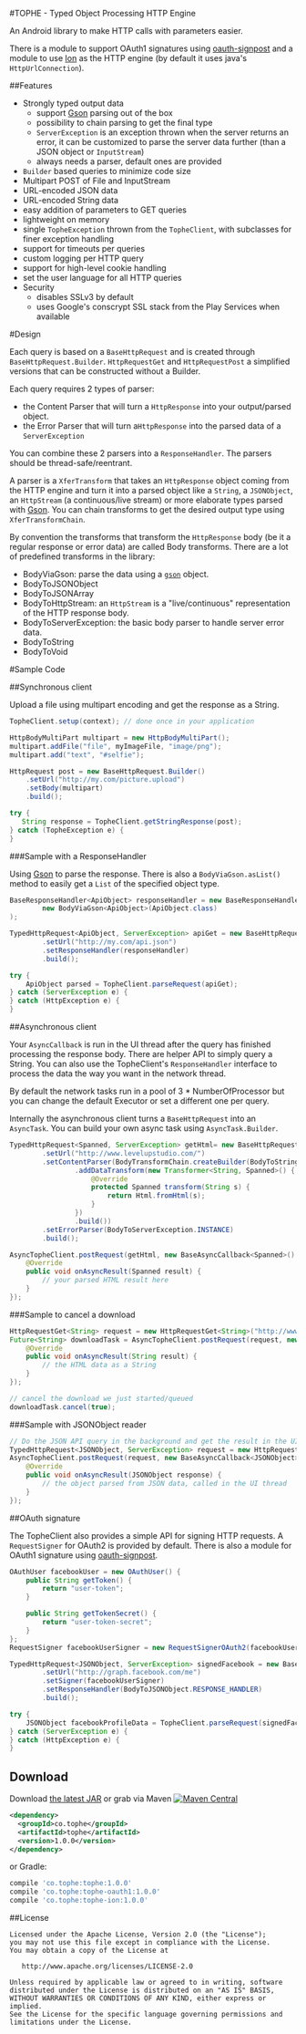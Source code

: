 #TOPHE - Typed Object Processing HTTP Engine

An Android library to make HTTP calls with parameters easier.

There is a module to support OAuth1 signatures using [oauth-signpost][1] and a module to use [Ion][3] as the HTTP engine (by default it uses java's `HttpUrlConnection`).

##Features

* Strongly typed output data
	* support [Gson][4] parsing out of the box
	* possibility to chain parsing to get the final type
	* `ServerException` is an exception thrown when the server returns an error, it can be customized to parse the server data further (than a JSON object or `InputStream`)
	* always needs a parser, default ones are provided
* `Builder` based queries to minimize code size
* Multipart POST of File and InputStream
* URL-encoded JSON data
* URL-encoded String data
* easy addition of parameters to GET queries
* lightweight on memory
* single `TopheException` thrown from the `TopheClient`, with subclasses for finer exception handling
* support for timeouts per queries
* custom logging per HTTP query
* support for high-level cookie handling
* set the user language for all HTTP queries
* Security
	* disables SSLv3 by default
	* uses Google's conscrypt SSL stack from the Play Services when available

#Design

Each query is based on a `BaseHttpRequest` and is created through `BaseHttpRequest.Builder`. `HttpRequestGet` and `HttpRequestPost` a simplified versions that can be constructed without a Builder.

Each query requires 2 types of parser:

* the Content Parser that will turn a `HttpResponse` into your output/parsed object. 
* the Error Parser that will turn a`HttpResponse` into the parsed data of a `ServerException`

You can combine these 2 parsers into a `ResponseHandler`. The parsers should be thread-safe/reentrant.

A parser is a `XferTransform` that takes an `HttpResponse` object coming from the HTTP engine and turn it into a parsed object like a `String`, a `JSONObject`, an `HttpStream` (a continuous/live stream) or more elaborate types parsed with [Gson][4]. You can chain transforms to get the desired output type using `XferTransformChain`.

By convention the transforms that transform the `HttpResponse` body (be it a regular response or error data) are called Body transforms. There are a lot of predefined transforms in the library:

* BodyViaGson: parse the data using a [`gson`][4] object.
* BodyToJSONObject
* BodyToJSONArray
* BodyToHttpStream: an `HttpStream` is a "live/continuous" representation of the HTTP response body.
* BodyToServerException: the basic body parser to handle server error data.
* BodyToString
* BodyToVoid


#Sample Code

##Synchronous client

Upload a file using multipart encoding and get the response as a String.
```java
TopheClient.setup(context); // done once in your application

HttpBodyMultiPart multipart = new HttpBodyMultiPart();
multipart.addFile("file", myImageFile, "image/png");
multipart.add("text", "#selfie");

HttpRequest post = new BaseHttpRequest.Builder()
	.setUrl("http://my.com/picture.upload")
	.setBody(multipart)
	.build();

try {
   String response = TopheClient.getStringResponse(post);
} catch (TopheException e) {
}
```

###Sample with a ResponseHandler

Using [Gson][4] to parse the response. There is also a `BodyViaGson.asList()` method to easily get a `List` of the specified object type.

```java
BaseResponseHandler<ApiObject> responseHandler = new BaseResponseHandler<ApiObject>(
        new BodyViaGson<ApiObject>(ApiObject.class)
);

TypedHttpRequest<ApiObject, ServerException> apiGet = new BaseHttpRequest.Builder<ApiObject, ServerException>()
        .setUrl("http://my.com/api.json")
        .setResponseHandler(responseHandler)
        .build();

try {
    ApiObject parsed = TopheClient.parseRequest(apiGet);
} catch (ServerException e) {
} catch (HttpException e) {
}
```

##Asynchronous client

Your `AsyncCallback` is run in the UI thread after the query has finished processing the response body.
There are helper API to simply query a String. You can also use the TopheClient's `ResponseHandler` 
interface to process the data the way you want in the network thread.

By default the network tasks run in a pool of 3 * NumberOfProcessor but you can change the default Executor or set a different one per query.

Internally the asynchronous client turns a `BaseHttpRequest` into an `AsyncTask`. You can build your own async task using
`AsyncTask.Builder`.

```java
TypedHttpRequest<Spanned, ServerException> getHtml= new BaseHttpRequest.Builder<Spanned, ServerException>()
        .setUrl("http://www.levelupstudio.com/")
        .setContentParser(BodyTransformChain.createBuilder(BodyToString.INSTANCE)
                .addDataTransform(new Transformer<String, Spanned>() {
                    @Override
                    protected Spanned transform(String s) {
                        return Html.fromHtml(s);
                    }
                })
                .build())
        .setErrorParser(BodyToServerException.INSTANCE)
        .build();

AsyncTopheClient.postRequest(getHtml, new BaseAsyncCallback<Spanned>() {
    @Override
    public void onAsyncResult(Spanned result) {
        // your parsed HTML result here
    }
});
```

###Sample to cancel a download

```java
HttpRequestGet<String> request = new HttpRequestGet<String>("http://www.levelupstudio.com/", null, BodyToString.INSTANCE);
Future<String> downloadTask = AsyncTopheClient.postRequest(request, new BaseAsyncCallback<String>() {
    @Override
    public void onAsyncResult(String result) {
        // the HTML data as a String
    }
});

// cancel the download we just started/queued
downloadTask.cancel(true);
```

###Sample with JSONObject reader

```java
// Do the JSON API query in the background and get the result in the UI thread
TypedHttpRequest<JSONObject, ServerException> request = new HttpRequestGet<JSONObject>("http://service.com/api.json", null, BodyToJSONObject.INSTANCE);
AsyncTopheClient.postRequest(request, new BaseAsyncCallback<JSONObject>() {
    @Override
    public void onAsyncResult(JSONObject response) {
        // the object parsed from JSON data, called in the UI thread
    }
});
```


##OAuth signature

The TopheClient also provides a simple API for signing HTTP requests. A `RequestSigner` for OAuth2 is provided by default.
There is also a module for OAuth1 signature using [oauth-signpost][1].

```java
OAuthUser facebookUser = new OAuthUser() {
    public String getToken() {
        return "user-token";
    }

    public String getTokenSecret() {
        return "user-token-secret";
    }
};
RequestSigner facebookUserSigner = new RequestSignerOAuth2(facebookUser);

TypedHttpRequest<JSONObject, ServerException> signedFacebook = new BaseHttpRequest.Builder<JSONObject, ServerException>()
        .setUrl("http://graph.facebook.com/me")
        .setSigner(facebookUserSigner)
        .setResponseHandler(BodyToJSONObject.RESPONSE_HANDLER)
        .build();

try {
    JSONObject facebookProfileData = TopheClient.parseRequest(signedFacebook);
} catch (ServerException e) {
} catch (HttpException e) {
}
```

## Download

Download [the latest JAR][2] or grab via Maven [![Maven Central](https://maven-badges.herokuapp.com/maven-central/co.tophe/tophe/badge.svg?style=flat)](https://maven-badges.herokuapp.com/maven-central/co.tophe/tophe)
```xml
<dependency>
  <groupId>co.tophe</groupId>
  <artifactId>tophe</artifactId>
  <version>1.0.0</version>
</dependency>
```
or Gradle:
```groovy
compile 'co.tophe:tophe:1.0.0'
compile 'co.tophe:tophe-oauth1:1.0.0'
compile 'co.tophe:tophe-ion:1.0.0'
```

##License

    Licensed under the Apache License, Version 2.0 (the "License");
    you may not use this file except in compliance with the License.
    You may obtain a copy of the License at

       http://www.apache.org/licenses/LICENSE-2.0

    Unless required by applicable law or agreed to in writing, software
    distributed under the License is distributed on an "AS IS" BASIS,
    WITHOUT WARRANTIES OR CONDITIONS OF ANY KIND, either express or implied.
    See the License for the specific language governing permissions and
    limitations under the License.

[1]: https://code.google.com/p/oauth-signpost/
[2]: https://search.maven.org/remote_content?g=co.tophe&a=tophe&v=LATEST
[3]: https://github.com/koush/ion
[4]: https://code.google.com/p/google-gson/

